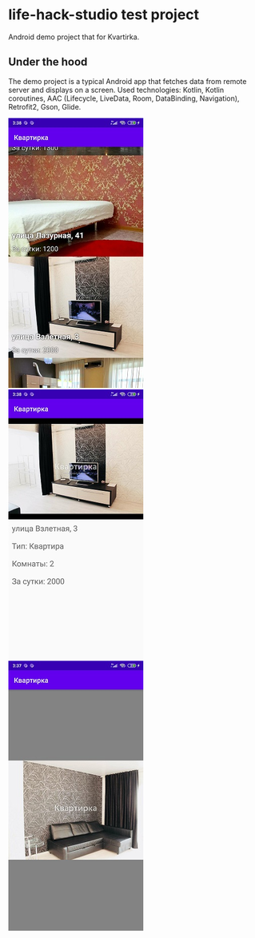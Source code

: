# life-hack-studio test project
Android demo project that for Kvartirka.

## Under the hood
The demo project is a typical Android app that fetches data from remote server and displays on a screen. Used technologies: Kotlin, Kotlin coroutines, AAC (Lifecycle, LiveData, Room, DataBinding, Navigation), Retrofit2, Gson, Glide.

![alt text](https://raw.githubusercontent.com/kostikum/kostikum.github.io/master/kvartirka/1.jpg "Screenshot 1")
![alt text](https://raw.githubusercontent.com/kostikum/kostikum.github.io/master/kvartirka/2.jpg "Screenshot 1")
![alt text](https://raw.githubusercontent.com/kostikum/kostikum.github.io/master/kvartirka/3.jpg "Screenshot 1")